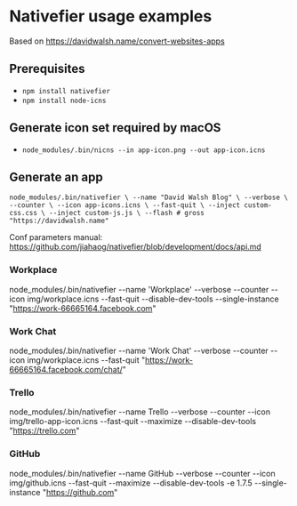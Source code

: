 # Nativefier usage examples

Based on https://davidwalsh.name/convert-websites-apps

## Prerequisites
- `npm install nativefier`
- `npm install node-icns`

## Generate icon set required by macOS
- `node_modules/.bin/nicns --in app-icon.png --out app-icon.icns`

## Generate an app
`
node_modules/.bin/nativefier \
    --name "David Walsh Blog" \
    --verbose \
    --counter \
    --icon app-icons.icns \
    --fast-quit \
    --inject custom-css.css \
    --inject custom-js.js \
    --flash # gross
    "https://davidwalsh.name"
`

Conf parameters manual: https://github.com/jiahaog/nativefier/blob/development/docs/api.md

### Workplace
node_modules/.bin/nativefier --name 'Workplace' --verbose --counter --icon img/workplace.icns --fast-quit --disable-dev-tools --single-instance "https://work-66665164.facebook.com"

### Work Chat
node_modules/.bin/nativefier --name 'Work Chat' --verbose --counter --icon img/workplace.icns --fast-quit "https://work-66665164.facebook.com/chat/"

### Trello
node_modules/.bin/nativefier --name Trello --verbose --counter --icon img/trello-app-icon.icns --fast-quit --maximize --disable-dev-tools "https://trello.com"

### GitHub
node_modules/.bin/nativefier --name GitHub --verbose --counter --icon img/github.icns --fast-quit --maximize --disable-dev-tools -e 1.7.5 --single-instance "https://github.com"
